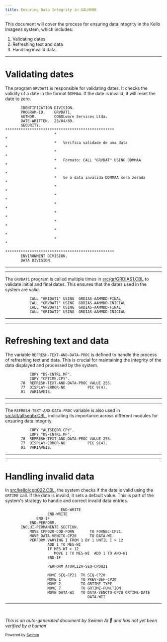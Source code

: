 ```yaml
---
title: Ensuring Data Integrity in GALHO90
---
```

This document will cover the process for ensuring data integrity in the Kello Imagens system, which includes:

1. Validating dates
2. Refreshing text and data
3. Handling invalid data.

<SwmSnippet path="/src/gr/GRVDAT1.CBL" line="1">

---

# Validating dates

The program <SwmToken path="src/gr/GRVDAT1.CBL" pos="2:6:6" line-data="       PROGRAM-ID.    GRVDAT1.">`GRVDAT1`</SwmToken> is responsible for validating dates. It checks the validity of a date in the format <SwmToken path="src/gr/GRVDAT1.CBL" pos="9:14:14" line-data="                      *   Formato: CALL &quot;GRVDAT&quot; USING DDMMAA         *">`DDMMAA`</SwmToken>. If the date is invalid, it will reset the date to zero.

```cobol
       IDENTIFICATION DIVISION.
       PROGRAM-ID.    GRVDAT1.
       AUTHOR.        COBOLware Services Ltda.
       DATE-WRITTEN.  23/04/89.
       SECURITY.      *************************************************
                      *                                               *
                      *   Verifica validade de uma data               *
                      *                                               *
                      *   Formato: CALL "GRVDAT" USING DDMMAA         *
                      *                                               *
                      *   Se a data invalida DDMMAA sera zerada       *
                      *                                               *
                      *                                               *
                      *                                               *
                      *                                               *
                      *                                               *
                      *                                               *
                      *                                               *
                      *************************************************
       ENVIRONMENT DIVISION.
       DATA DIVISION.
```

---

</SwmSnippet>

<SwmSnippet path="/src/gr/GRDIAS1.CBL" line="57">

---

The <SwmToken path="src/gr/GRDIAS1.CBL" pos="58:4:4" line-data="           CALL &quot;GRVDAT1&quot; USING  GRDIAS-AAMMDD-INICIAL">`GRVDAT1`</SwmToken> program is called multiple times in <SwmPath>[src/gr/GRDIAS1.CBL](src/gr/GRDIAS1.CBL)</SwmPath> to validate initial and final dates. This ensures that the dates used in the system are valid.

```cobol
           CALL "GRIDAT1" USING  GRDIAS-AAMMDD-FINAL
           CALL "GRVDAT1" USING  GRDIAS-AAMMDD-INICIAL
           CALL "GRVDAT1" USING  GRDIAS-AAMMDD-FINAL
           CALL "GRIDAT2" USING  GRDIAS-AAMMDD-INICIAL
```

---

</SwmSnippet>

<SwmSnippet path="/src/sistema.cbl" line="64">

---

# Refreshing text and data

The variable <SwmToken path="src/sistema.cbl" pos="66:3:11" line-data="       78  REFRESH-TEXT-AND-DATA-PROC VALUE 255.">`REFRESH-TEXT-AND-DATA-PROC`</SwmToken> is defined to handle the process of refreshing text and data. This is crucial for maintaining the integrity of the data displayed and processed by the system.

```cobol
           COPY "DS-CNTRL.MF".
           COPY "CPTIME.CPY".
       78  REFRESH-TEXT-AND-DATA-PROC VALUE 255.
       77  DISPLAY-ERROR-NO          PIC 9(4).
       01  VARIAVEIS.
```

---

</SwmSnippet>

<SwmSnippet path="/src/alt/altseqbr.CBL" line="33">

---

The <SwmToken path="src/alt/altseqbr.CBL" pos="35:3:11" line-data="       78  REFRESH-TEXT-AND-DATA-PROC VALUE 255.">`REFRESH-TEXT-AND-DATA-PROC`</SwmToken> variable is also used in <SwmPath>[src/alt/altseqbr.CBL](src/alt/altseqbr.CBL)</SwmPath>, indicating its importance across different modules for ensuring data integrity.

```cobol
           COPY "ALTSEQBR.CPY".
           COPY "DS-CNTRL.MF".
       78  REFRESH-TEXT-AND-DATA-PROC VALUE 255.
       77  DISPLAY-ERROR-NO          PIC 9(4).
       01  VARIAVEIS.
```

---

</SwmSnippet>

<SwmSnippet path="/src/kello/cpp022.CBL" line="1840">

---

# Handling invalid data

In <SwmPath>[src/kello/cpp022.CBL](src/kello/cpp022.CBL)</SwmPath>, the system checks if the date is valid using the <SwmToken path="src/kello/cpp022.CBL" pos="1857:7:7" line-data="                   MOVE 2         TO GRTIME-TYPE">`GRTIME`</SwmToken> call. If the date is invalid, it sets a default value. This is part of the system's strategy to handle and correct invalid data entries.

```cobol
                         END-WRITE
                   END-WRITE
              END-IF
           END-PERFORM.
       INCLUI-PERMANENTE SECTION.
           MOVE CPP020-COD-FORN       TO FORNEC-CP21.
           MOVE DATA-VENCTO-CP20      TO DATA-WI.
           PERFORM VARYING I FROM 1 BY 1 UNTIL I > 12
                   ADD 1 TO MES-WI
                   IF MES-WI > 12
                      MOVE 1 TO MES-WI  ADD 1 TO ANO-WI
                   END-IF

                   PERFORM ATUALIZA-SEQ-CPD021

                   MOVE SEQ-CP21  TO SEQ-CP20
                   MOVE 1         TO PREV-DEF-CP20
                   MOVE 2         TO GRTIME-TYPE
                   MOVE 7         TO GRTIME-FUNCTION
                   MOVE DATA-WI   TO DATA-VENCTO-CP20 GRTIME-DATE
                                     DATA-WII
```

---

</SwmSnippet>

&nbsp;

*This is an auto-generated document by Swimm AI 🌊 and has not yet been verified by a human*

<SwmMeta version="3.0.0" repo-id="Z2l0aHViJTNBJTNBa2VsbG8lM0ElM0Fzd2ltbWlv" repo-name="kello"><sup>Powered by [Swimm](/)</sup></SwmMeta>
